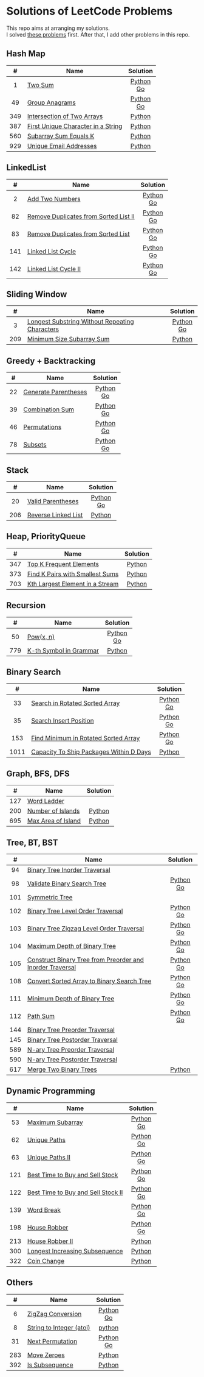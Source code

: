 # Solutions of LeetCode Problems

This repo aims at arranging my solutions.<br>
I solved [these problems](https://1kohei1.com/leetcode/) first. After that, I add other problems in this repo.

## Hash Map
#|Name|Solution
:----:|----|:----:
1 | [Two Sum](https://leetcode.com/problems/two-sum/) | [Python](https://github.com/Tiger-0512/leetcode/blob/main/python/1_two-sum.py) <br> [Go](https://github.com/Tiger-0512/leetcode/blob/main/go/1_two-sum.go)
49 | [Group Anagrams](https://leetcode.com/problems/group-anagrams/) | [Python](https://github.com/Tiger-0512/leetcode/blob/main/python/49_group-anagrams.py) <br> [Go](https://github.com/Tiger-0512/leetcode/blob/main/go/49_group-anagrams.go)
349 | [Intersection of Two Arrays](https://leetcode.com/problems/intersection-of-two-arrays/) | [Python](https://github.com/Tiger-0512/leetcode/blob/main/python/349_intersection-of-two-arrays.py)
387 | [First Unique Character in a String](https://leetcode.com/problems/first-unique-character-in-a-string/) | [Python](https://github.com/Tiger-0512/leetcode/blob/main/python/387_first-unique-character-in-a-string.py)
560 | [Subarray Sum Equals K](https://leetcode.com/problems/subarray-sum-equals-k/) | [Python](https://github.com/Tiger-0512/leetcode/blob/main/python/560_subarray-sum-equals-k.py)
929 | [Unique Email Addresses](https://leetcode.com/problems/unique-email-addresses/) | [Python](https://github.com/Tiger-0512/leetcode/blob/main/python/929_unique-email-addresses.py)

## LinkedList
#|Name|Solution
:----:|----|:----:
2 | [Add Two Numbers](https://leetcode.com/problems/add-two-numbers/) | [Python](https://github.com/Tiger-0512/leetcode/blob/main/python/2_add-two-numbers.py) <br> [Go](https://github.com/Tiger-0512/leetcode/blob/main/go/2_add-two-numbers.go)
82 | [Remove Duplicates from Sorted List II](https://leetcode.com/problems/remove-duplicates-from-sorted-list-ii/) | [Python](https://github.com/Tiger-0512/leetcode/blob/main/python/82_remove-duplicates-from-sorted-list-ii.py) <br> [Go](https://github.com/Tiger-0512/leetcode/blob/main/go/82_remove-duplicates-from-sorted-list-ii.go)
83 | [Remove Duplicates from Sorted List](https://leetcode.com/problems/remove-duplicates-from-sorted-list/) | [Python](https://github.com/Tiger-0512/leetcode/blob/main/python/83_remove-duplicates-from-sorted-list.py) <br> [Go](https://github.com/Tiger-0512/leetcode/blob/main/go/83_remove-duplicates-from-sorted-list.go)
141 | [Linked List Cycle](https://leetcode.com/problems/linked-list-cycle/) | [Python](https://github.com/Tiger-0512/leetcode/blob/main/python/141_linked-list-cycle.py) <br> [Go](https://github.com/Tiger-0512/leetcode/blob/main/go/141_linked-list-cycle.go)
142 | [Linked List Cycle II](https://leetcode.com/problems/linked-list-cycle-ii/) | [Python](https://github.com/Tiger-0512/leetcode/blob/main/python/142_linked-list-cycle-ii.py) <br> [Go](https://github.com/Tiger-0512/leetcode/blob/main/go/142_linked-list-cycle-ii.go)

## Sliding Window
#|Name|Solution
:----:|----|:----:
3 | [Longest Substring Without Repeating Characters](https://leetcode.com/problems/longest-substring-without-repeating-characters/) | [Python](https://github.com/Tiger-0512/leetcode/blob/main/python/3_longest-substring-without-repeating-characters.py) <br> [Go](https://github.com/Tiger-0512/leetcode/blob/main/go/3_longest-substring-without-repeating-characters.go)
209 | [Minimum Size Subarray Sum](https://leetcode.com/problems/minimum-size-subarray-sum/) | [Python](https://github.com/Tiger-0512/leetcode/blob/main/python/209_minimum-size-subarray-sum.py)

## Greedy + Backtracking
#|Name|Solution
:----:|----|:----:
22 | [Generate Parentheses](https://leetcode.com/problems/generate-parentheses/) | [Python](https://github.com/Tiger-0512/leetcode/blob/main/python/22_generate-parentheses.py) <br> [Go](https://github.com/Tiger-0512/leetcode/blob/main/go/22_generate-parentheses.go)
39 | [Combination Sum](https://leetcode.com/problems/combination-sum/) | [Python](https://github.com/Tiger-0512/leetcode/blob/main/python/39_combination-sum.py) <br> [Go](https://github.com/Tiger-0512/leetcode/blob/main/go/39_combination-sum.go)
46 | [Permutations](https://leetcode.com/problems/permutations/) | [Python](https://github.com/Tiger-0512/leetcode/blob/main/python/46_permutations.py) <br> [Go](https://github.com/Tiger-0512/leetcode/blob/main/go/46_permutations.go)
78 | [Subsets](https://leetcode.com/problems/subsets/) | [Python](https://github.com/Tiger-0512/leetcode/blob/main/python/78_subsets.py) <br> [Go](https://github.com/Tiger-0512/leetcode/blob/main/go/78_subsets.go)

## Stack
#|Name|Solution
:----:|----|:----:
20 | [Valid Parentheses](https://leetcode.com/problems/valid-parentheses/) | [Python](https://github.com/Tiger-0512/leetcode/blob/main/python/20_valid-parentheses.py) <br> [Go](https://github.com/Tiger-0512/leetcode/blob/main/go/20_valid-parentheses.go)
206 | [Reverse Linked List](https://leetcode.com/problems/reverse-linked-list/) | [Python](https://github.com/Tiger-0512/leetcode/blob/main/python/206_reverse-linked-list.py)

## Heap, PriorityQueue
#|Name|Solution
:----:|----|:----:
347 | [Top K Frequent Elements](https://leetcode.com/problems/top-k-frequent-elements/) | [Python](https://github.com/Tiger-0512/leetcode/blob/main/python/347_top-k-frequent-elements.py)
373 | [Find K Pairs with Smallest Sums](https://leetcode.com/problems/find-k-pairs-with-smallest-sums/) | [Python](https://github.com/Tiger-0512/leetcode/blob/main/python/373_find-k-pairs-with-smallest-sums.py)
703 | [Kth Largest Element in a Stream](https://leetcode.com/problems/kth-largest-element-in-a-stream/) | [Python](https://github.com/Tiger-0512/leetcode/blob/main/python/703_kth-largest-element-in-a-stream.py)

## Recursion
#|Name|Solution
:----:|----|:----:
50 | [Pow(x, n)](https://leetcode.com/problems/powx-n/) | [Python](https://github.com/Tiger-0512/leetcode/blob/main/python/50_powx-n.py) <br> [Go](https://github.com/Tiger-0512/leetcode/blob/main/go/50_powx-n.go)
779 | [K-th Symbol in Grammar](https://leetcode.com/problems/k-th-symbol-in-grammar/) | [Python](https://github.com/Tiger-0512/leetcode/blob/main/python/779_k-th-symbol-in-grammar.py)

## Binary Search
#|Name|Solution
:----:|----|:----:
33 | [Search in Rotated Sorted Array](https://leetcode.com/problems/search-in-rotated-sorted-array/) | [Python](https://github.com/Tiger-0512/leetcode/blob/main/python/33_search-in-rotated-sorted-array.py) <br> [Go](https://github.com/Tiger-0512/leetcode/blob/main/go/33_search-in-rotated-sorted-array.go)
35 | [Search Insert Position](https://leetcode.com/problems/search-insert-position/) | [Python](https://github.com/Tiger-0512/leetcode/blob/main/python/35_search-insert-position.py) <br> [Go](https://github.com/Tiger-0512/leetcode/blob/main/go/35_search-insert-position.go)
153 | [Find Minimum in Rotated Sorted Array](https://leetcode.com/problems/find-minimum-in-rotated-sorted-array/) | [Python](https://github.com/Tiger-0512/leetcode/blob/main/python/153_find-minimum-in-rotated-sorted-array.py) <br> [Go](https://github.com/Tiger-0512/leetcode/blob/main/go/153_find-minimum-in-rotated-sorted-array.go)
1011 | [Capacity To Ship Packages Within D Days](https://leetcode.com/problems/capacity-to-ship-packages-within-d-days/) | [Python](https://github.com/Tiger-0512/leetcode/blob/main/python/1011_capacity-to-ship-packages-within-d-days.py)

## Graph, BFS, DFS
#|Name|Solution
:----:|----|:----:
127 | [Word Ladder](https://leetcode.com/problems/word-ladder/)
200 | [Number of Islands](https://leetcode.com/problems/number-of-islands/) | [Python](https://github.com/Tiger-0512/leetcode/blob/main/python/200_number-of-islands.py)
695 | [Max Area of Island](https://leetcode.com/problems/max-area-of-island/) | [Python](https://github.com/Tiger-0512/leetcode/blob/main/python/695_max-area-of-island.py)

## Tree, BT, BST
#|Name|Solution
:----:|----|:----:
94 | [Binary Tree Inorder Traversal](https://leetcode.com/problems/binary-tree-inorder-traversal/)
98 | [Validate Binary Search Tree](https://leetcode.com/problems/validate-binary-search-tree/) | [Python](https://github.com/Tiger-0512/leetcode/blob/main/python/98_validate-binary-search-tree.py) <br> [Go](https://github.com/Tiger-0512/leetcode/blob/main/go/98_validate-binary-search-tree.go)
101 | [Symmetric Tree](https://leetcode.com/problems/symmetric-tree/)
102 | [Binary Tree Level Order Traversal](https://leetcode.com/problems/binary-tree-level-order-traversal/) | [Python](https://github.com/Tiger-0512/leetcode/blob/main/python/102_binary-tree-level-order-traversal.py) <br> [Go](https://github.com/Tiger-0512/leetcode/blob/main/go/102_binary-tree-level-order-traversal.go)
103 | [Binary Tree Zigzag Level Order Traversal](https://leetcode.com/problems/binary-tree-zigzag-level-order-traversal/) | [Python](https://github.com/Tiger-0512/leetcode/blob/main/python/103_binary-tree-zigzag-level-order-traversal.py) <br> [Go](https://github.com/Tiger-0512/leetcode/blob/main/go/103_binary-tree-zigzag-level-order-traversal.go)
104 | [Maximum Depth of Binary Tree](https://leetcode.com/problems/maximum-depth-of-binary-tree/) | [Python](https://github.com/Tiger-0512/leetcode/blob/main/python/104_maximum-depth-of-binary-tree.py) [Go](https://github.com/Tiger-0512/leetcode/blob/main/go/104_maximum-depth-of-binary-tree.go)
105 | [Construct Binary Tree from Preorder and Inorder Traversal](https://leetcode.com/problems/construct-binary-tree-from-preorder-and-inorder-traversal/) | [Python](https://github.com/Tiger-0512/leetcode/blob/main/python/105_construct-binary-tree-from-preorder-and-inorder-traversal.py) <br> [Go](https://github.com/Tiger-0512/leetcode/blob/main/go/105_construct-binary-tree-from-preorder-and-inorder-traversal.go)
108 | [Convert Sorted Array to Binary Search Tree](https://leetcode.com/problems/convert-sorted-array-to-binary-search-tree/) | [Python](https://github.com/Tiger-0512/leetcode/blob/main/python/108_convert-sorted-array-to-binary-search-tree.py) <br> [Go](https://github.com/Tiger-0512/leetcode/blob/main/go/108_convert-sorted-array-to-binary-search-tree.go)
111 | [Minimum Depth of Binary Tree](https://leetcode.com/problems/minimum-depth-of-binary-tree/) | [Python](https://github.com/Tiger-0512/leetcode/blob/main/python/111_minimum-depth-of-binary-tree.py) <br> [Go](https://github.com/Tiger-0512/leetcode/blob/main/go/111_minimum-depth-of-binary-tree.go)
112 | [Path Sum](https://leetcode.com/problems/path-sum/) | [Python](https://github.com/Tiger-0512/leetcode/blob/main/python/112_path-sum.py) <br> [Go](https://github.com/Tiger-0512/leetcode/blob/main/go/112_path-sum.go)
144 | [Binary Tree Preorder Traversal](https://leetcode.com/problems/binary-tree-preorder-traversal/)
145 | [Binary Tree Postorder Traversal](https://leetcode.com/problems/binary-tree-postorder-traversal/)
589 | [N-ary Tree Preorder Traversal](https://leetcode.com/problems/n-ary-tree-preorder-traversal/)
590 | [N-ary Tree Postorder Traversal](https://leetcode.com/problems/n-ary-tree-postorder-traversal/)
617 | [Merge Two Binary Trees](https://leetcode.com/problems/merge-two-binary-trees/) | [Python](https://github.com/Tiger-0512/leetcode/blob/main/python/617_merge-two-binary-trees.py)

## Dynamic Programming
#|Name|Solution
:----:|----|:----:
53 | [Maximum Subarray](https://leetcode.com/problems/maximum-subarray/) | [Python](https://github.com/Tiger-0512/leetcode/blob/main/python/53_maximum-subarray.py) <br> [Go](https://github.com/Tiger-0512/leetcode/blob/main/go/53_maximum-subarray.go)
62 | [Unique Paths](https://leetcode.com/problems/unique-paths/) | [Python](https://github.com/Tiger-0512/leetcode/blob/main/python/62_unique-paths.py) <br> [Go](https://github.com/Tiger-0512/leetcode/blob/main/go/62_unique-paths.go)
63 | [Unique Paths II](https://leetcode.com/problems/unique-paths-ii/) | [Python](https://github.com/Tiger-0512/leetcode/blob/main/python/63_unique-paths-ii.py) <br> [Go](https://github.com/Tiger-0512/leetcode/blob/main/go/63_unique-paths-ii.go)
121 | [Best Time to Buy and Sell Stock](https://leetcode.com/problems/best-time-to-buy-and-sell-stock/) | [Python](https://github.com/Tiger-0512/leetcode/blob/main/python/121_best-time-to-buy-and-sell-stock.py) <br> [Go](https://github.com/Tiger-0512/leetcode/blob/main/go/121_best-time-to-buy-and-sell-stock.go)
122 | [Best Time to Buy and Sell Stock II](https://leetcode.com/problems/best-time-to-buy-and-sell-stock-ii/) | [Python](https://github.com/Tiger-0512/leetcode/blob/main/python/122_best-time-to-buy-and-sell-stock-ii.py) <br> [Go](https://github.com/Tiger-0512/leetcode/blob/main/go/122_best-time-to-buy-and-sell-stock-ii.go)
139 | [Word Break](https://leetcode.com/problems/word-break/) | [Python](https://github.com/Tiger-0512/leetcode/blob/main/python/139_word-break.py) <br> [Go](https://github.com/Tiger-0512/leetcode/blob/main/go/139-word-break.go)
198 | [House Robber](https://leetcode.com/problems/house-robber/) | [Python](https://github.com/Tiger-0512/leetcode/blob/main/python/198_house-robber.py) <br> [Go](https://github.com/Tiger-0512/leetcode/blob/main/go/198_house-robber.go)
213 | [House Robber II](https://leetcode.com/problems/house-robber-ii/) | [Python](https://github.com/Tiger-0512/leetcode/blob/main/python/213_house-robber-ii.py)
300 | [Longest Increasing Subsequence](https://leetcode.com/problems/longest-increasing-subsequence/) | [Python](https://github.com/Tiger-0512/leetcode/blob/main/python/300_longest-increasing-subsequence.py)
322 | [Coin Change](https://leetcode.com/problems/coin-change/) | [Python](https://github.com/Tiger-0512/leetcode/blob/main/python/322_coin-change.py)

## Others
#|Name|Solution
:----:|----|:----:
6 | [ZigZag Conversion](https://leetcode.com/problems/zigzag-conversion/) | [Python](https://github.com/Tiger-0512/leetcode/blob/main/python/6_zigzag-conversion.py) <br> [Go](https://github.com/Tiger-0512/leetcode/blob/main/go/6_zigzag-conversion.go) | [Python](https://github.com/Tiger-0512/leetcode/blob/main/python/8_string-to-integer-atoi.py)
8 | [String to Integer (atoi)](https://leetcode.com/problems/string-to-integer-atoi/) | [python](https://github.com/Tiger-0512/leetcode/blob/main/python/8_string-to-integer-atoi.py)
31 | [Next Permutation](https://leetcode.com/problems/next-permutation/) | [Python](https://github.com/Tiger-0512/leetcode/blob/main/python/31_next-permutation.py) <br> [Go](https://github.com/Tiger-0512/leetcode/blob/main/go/31_next-permutation.go)
283 | [Move Zeroes](https://leetcode.com/problems/move-zeroes/) | [Python](https://github.com/Tiger-0512/leetcode/blob/main/python/283_move-zeroes.py)
392 | [Is Subsequence](https://leetcode.com/problems/is-subsequence/) | [Python](https://github.com/Tiger-0512/leetcode/blob/main/python/392_is-subsequence.py)
